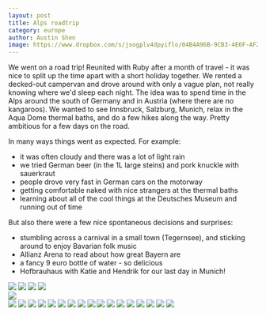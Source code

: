 ```yaml
---
layout: post
title: Alps roadtrip
category: europe
author: Austin Shen
image: https://www.dropbox.com/s/jsogplv4dpyiflo/04B4A96B-9CB3-4E6F-AF26-F3EB67332174-16938-000002EAC0DA9C5B.jpg?raw=1
---
```


We went on a road trip! Reunited with Ruby after a month of travel - it was nice to split up the time apart with a short holiday together. We rented a decked-out campervan and drove around with only a vague plan, not really knowing where we'd sleep each night. The idea was to spend time in the Alps around the south of Germany and in Austria (where there are no kangaroos). We wanted to see Innsbruck, Salzburg, Munich, relax in the Aqua Dome thermal baths, and do a few hikes along the way. Pretty ambitious for a few days on the road. 

In many ways things went as expected. For example:

* it was often cloudy and there was a lot of light rain
* we tried German beer (in the 1L large steins) and pork knuckle with sauerkraut
* people drove very fast in German cars on the motorway
* getting comfortable naked with nice strangers at the thermal baths
* learning about all of the cool things at the Deutsches Museum and running out of time

But also there were a few nice spontaneous decisions and surprises:

* stumbling across a carnival in a small town (Tegernsee), and sticking around to enjoy Bavarian folk music
* Allianz Arena to read about how great Bayern are
* a fancy 9 euro bottle of water - so delicious
* Hofbrauhaus with Katie and Hendrik for our last day in Munich! 

<div class='two_column' style='align-items: center;'>
  <img src='https://www.dropbox.com/s/s1u544fc9mhrcjn/AC4B1E7A-00C7-43DD-9905-71FDA7C65113-7975-0000044A5EEE0098.JPG?raw=1'>
  <img src='https://www.dropbox.com/s/wmd58dm2hnugx1k/0F881350-6E16-4560-907E-993CF190BD24-16938-000002ED0902FDEB.jpg?raw=1'>
  <img src='https://www.dropbox.com/s/u265fmyp5pf82rm/27F1555A-D367-4F78-BC15-92C61F6AE001-24045-0000044D3CDD065C.JPG?raw=1'>
  <img src='https://www.dropbox.com/s/3e9f6w7yqt5ltgx/3E224295-228E-420E-A7B7-04D96CC51202-7975-0000044B4DE75ED3.JPG?raw=1'>
</div>

<img class='image' src='https://www.dropbox.com/s/56vrbukgmd9kn8h/8CF13D3C-B8EF-4CAF-B6C3-66DA2CA64836-16938-000002ECB0F47112.jpg?raw=1'>

<div class='gallery' style='align-items: center;'>
  <img src='https://www.dropbox.com/s/bqeuopobnncpbbs/B9446E62-625A-45C8-88E6-7EB402859583-16938-000002ED02B47D79.JPG?raw=1'>
  <img src='https://www.dropbox.com/s/0edwnjy7eky2fxo/B04E912E-89F4-4714-A0E6-650431B1A047-24045-0000044CEFD3558B.JPG?raw=1'>
  <img src='https://www.dropbox.com/s/4sc2i1wdl39beuf/A6408C06-DA8B-4055-9AB9-0CA0357505F6-24045-0000044D95EC721D.jpg?raw=1'>
  <img src='https://www.dropbox.com/s/hype0vp1t17zn7t/44D83884-4DCB-4C3A-9AAE-EC3FCD9039EF-16938-000002ED6BC18B91.JPG?raw=1'>
  <img src='https://www.dropbox.com/s/mw3l0nfyjk2zgs6/46FECCB7-A0A0-479E-B160-72FD6C5F6D17-24045-0000044C5D7E6912.JPG?raw=1'>
  <img src='https://www.dropbox.com/s/cn44lrkm0qc9r2f/59E8CCFB-BB80-44A0-B7C9-DDDA1F323CBD-7975-0000044AAC44F038.jpg?raw=1'>
  <img src='https://www.dropbox.com/s/v8q01oerks3imfj/67AF433D-FBC2-4B89-94C4-0163694B96DD-7975-0000044A8129DEB5.JPG?raw=1'>
  <img src='https://www.dropbox.com/s/9i8few7w1herw2s/86A15E43-3DE3-435C-97E2-0042B8DB5741-16938-000002EB2745CF93.JPG?raw=1'>
  <img src='https://www.dropbox.com/s/v9ter9tnyfi6gjt/458A996C-E087-428D-B665-ED34810F53BA-24045-0000044C72150D05.JPG?raw=1'>
  <img src='https://www.dropbox.com/s/2wszophk17zy31j/913EEB65-3E02-4BB5-B029-F2F734083F11-24045-0000044D1B6846D3.JPG?raw=1'>
  <img src='https://www.dropbox.com/s/pcyx2ru9izt1qmi/A9D73994-6E0F-4F68-BAE1-115A4AAF0F2A-16938-000002ED762DD204.jpg?raw=1'>
  <img src='https://www.dropbox.com/s/l7egij48di0y8ld/A377018A-2862-491C-99A4-8B20FE368C04-7975-0000044AFB799259.jpg?raw=1'>
  <img src='https://www.dropbox.com/s/ntc0tqkpkukk5d4/C725B066-4131-409E-A52D-FCF077A9D369-24045-0000044D5B4C0AE9.JPG?raw=1'>
  <img src='https://www.dropbox.com/s/peo8b1qqu3rjis5/CB62F1F1-A3F4-46A9-8298-5330D0025DB1-16938-000002EBC56199C9.jpg?raw=1'>
  <img src='https://www.dropbox.com/s/6i4lj8eiopaizl7/E62234DB-F506-4A33-8B62-0F062B028775-24045-0000044CDD193C6E.JPG?raw=1'>
  <img src='https://www.dropbox.com/s/m6tr2vbgl2qwv4t/IMG_7108.jpg?raw=1'>
  <img src='https://www.dropbox.com/s/azlvh79d0lo8cpo/IMG_7244.jpg?raw=1'>
</div>